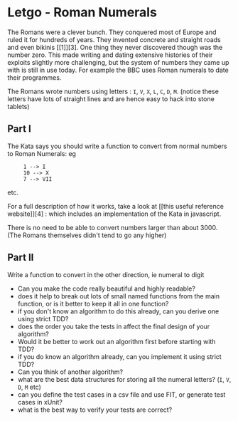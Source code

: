# Letgo - Roman Numerals

The Romans were a clever bunch. They conquered most of Europe and ruled it for hundreds of years. They invented concrete and straight roads and even bikinis [[1]][3]. One thing they never discovered though was the number zero. This made writing and dating extensive histories of their exploits slightly more challenging, but the system of numbers they came up with is still in use today. For example the BBC uses Roman numerals to date their programmes.

The Romans wrote numbers using letters : `I`, `V`, `X`, `L`, `C`, `D`, `M`. (notice these letters have lots of straight lines and are hence easy to hack into stone tablets)

## Part I

The Kata says you should write a function to convert from normal numbers to Roman Numerals: eg
    
    
         1 --> I
         10 --> X
         7 --> VII
    

etc.

For a full description of how it works, take a look at [[this useful reference website]][4] : which includes an implementation of the Kata in javascript.

There is no need to be able to convert numbers larger than about 3000. (The Romans themselves didn't tend to go any higher)

## Part II

Write a function to convert in the other direction, ie numeral to digit

* Can you make the code really beautiful and highly readable?  
* does it help to break out lots of small named functions from the main function, or is it better to keep it all in one function?
* if you don't know an algorithm to do this already, can you derive one using strict TDD?
* does the order you take the tests in affect the final design of your algorithm?
* Would it be better to work out an algorithm first before starting with TDD?
* if you do know an algorithm already, can you implement it using strict TDD?
* Can you think of another algorithm?
* what are the best data structures for storing all the numeral letters? (`I`, `V`, `D`, `M` etc)
* can you define the test cases in a csv file and use FIT, or generate test cases in xUnit?
* what is the best way to verify your tests are correct?

